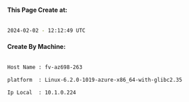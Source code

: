 
   
#### This Page Create at:

```bash

2024-02-02 - 12:12:49 UTC

```

#### Create By Machine:

```bash

Host Name : fv-az698-263

platform  : Linux-6.2.0-1019-azure-x86_64-with-glibc2.35

Ip Local  : 10.1.0.224

```

